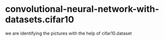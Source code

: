 # convolutional-neural-network-with-datasets.cifar10
we are identifying  the pictures with the help of cifar10.dataset
